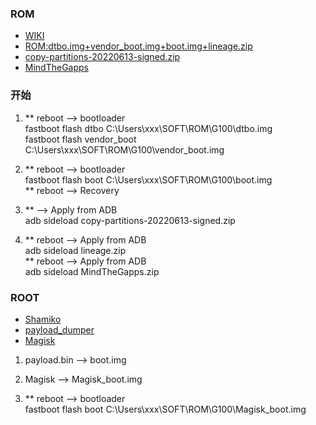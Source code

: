 ###  ROM
* [WIKI](https://wiki.lineageos.org/devices/nio/install "悬停显示")  
* [ROM:dtbo.img+vendor_boot.img+boot.img+lineage.zip](https://download.lineageos.org/devices/nio/builds "悬停显示")  
* [copy-partitions-20220613-signed.zip](https://mirrorbits.lineageos.org/tools/copy-partitions-20220613-signed.zip "悬停显示")  
* [MindTheGapps](https://androidfilehost.com/?w=files&flid=322935 "悬停显示")  

    
### 开始
1. ** reboot --> bootloader  
fastboot flash dtbo C:\Users\xxx\SOFT\ROM\G100\dtbo.img  
fastboot flash vendor_boot C:\Users\xxx\SOFT\ROM\G100\vendor_boot.img  

2. ** reboot --> bootloader  
fastboot flash boot C:\Users\xxx\SOFT\ROM\G100\boot.img  
** reboot --> Recovery  

3. ** --> Apply from ADB  
adb sideload copy-partitions-20220613-signed.zip  


4. ** reboot --> Apply from ADB  
adb sideload lineage.zip  
** reboot --> Apply from ADB  
adb sideload MindTheGapps.zip  


### ROOT
* [Shamiko](https://github.com/LSPosed/LSPosed.github.io/releases "悬停显示")  
* [payload_dumper](https://androidfilehost.com/?fid=14871746926876819590 "悬停显示")  
* [Magisk](https://github.com/topjohnwu/Magisk/releases "悬停显示")  


1. payload.bin --> boot.img  

2. Magisk --> Magisk_boot.img  

3. ** reboot --> bootloader  
fastboot flash boot C:\Users\xxx\SOFT\ROM\G100\Magisk_boot.img  
